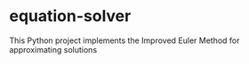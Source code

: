 # equation-solver

This Python project implements the Improved Euler Method for approximating solutions